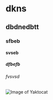 # dkns 
## dbdnedbtt
### sfbeb
#### svseb
##### dfbefb
###### fvsvsd
![Image of Yaktocat](https://octodex.github.com/images/yaktocat.png)
